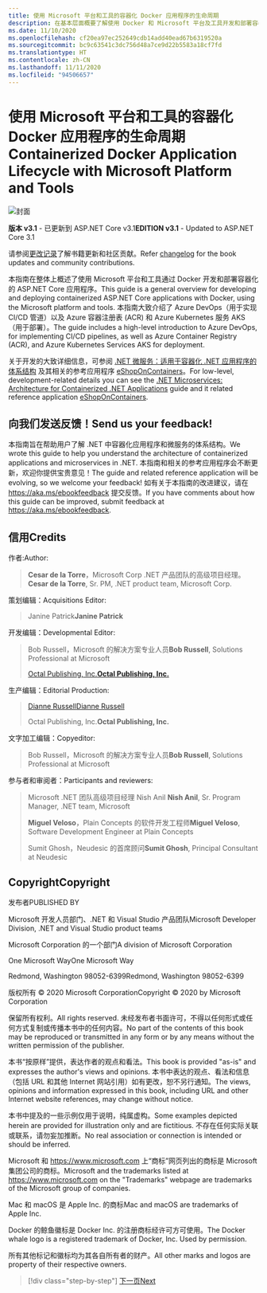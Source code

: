 ```yaml
---
title: 使用 Microsoft 平台和工具的容器化 Docker 应用程序的生命周期
description: 在基本层面概要了解使用 Docker 和 Microsoft 平台及工具开发和部署容器化应用程序的过程。
ms.date: 11/10/2020
ms.openlocfilehash: cf20ea97ec252649cdb14add40ead67b6319520a
ms.sourcegitcommit: bc9c63541c3dc756d48a7ce9d22b5583a18cf7fd
ms.translationtype: HT
ms.contentlocale: zh-CN
ms.lasthandoff: 11/11/2020
ms.locfileid: "94506657"
---
```

# <a name="containerized-docker-application-lifecycle-with-microsoft-platform-and-tools"></a><span data-ttu-id="cf4a7-103">使用 Microsoft 平台和工具的容器化 Docker 应用程序的生命周期</span><span class="sxs-lookup"><span data-stu-id="cf4a7-103">Containerized Docker Application Lifecycle with Microsoft Platform and Tools</span></span>

![封面](./media/devops-book-cover-large-we.png)

<span data-ttu-id="cf4a7-105">**版本 v3.1** - 已更新到 ASP.NET Core v3.1</span><span class="sxs-lookup"><span data-stu-id="cf4a7-105">**EDITION v3.1** - Updated to ASP.NET Core 3.1</span></span>

<span data-ttu-id="cf4a7-106">请参阅[更改记录](https://aka.ms/DockerLifecycleEbookChangelog)了解书籍更新和社区贡献。</span><span class="sxs-lookup"><span data-stu-id="cf4a7-106">Refer [changelog](https://aka.ms/DockerLifecycleEbookChangelog) for the book updates and community contributions.</span></span>

<span data-ttu-id="cf4a7-107">本指南在整体上概述了使用 Microsoft 平台和工具通过 Docker 开发和部署容器化的 ASP.NET Core 应用程序。</span><span class="sxs-lookup"><span data-stu-id="cf4a7-107">This guide is a general overview for developing and deploying containerized ASP.NET Core applications with Docker, using the Microsoft platform and tools.</span></span> <span data-ttu-id="cf4a7-108">本指南大致介绍了 Azure DevOps（用于实现 CI/CD 管道）以及 Azure 容器注册表 (ACR) 和 Azure Kubernetes 服务 AKS（用于部署）。</span><span class="sxs-lookup"><span data-stu-id="cf4a7-108">The guide includes a high-level introduction to Azure DevOps, for implementing CI/CD pipelines, as well as Azure Container Registry (ACR), and Azure Kubernetes Services AKS for deployment.</span></span>

<span data-ttu-id="cf4a7-109">关于开发的大致详细信息，可参阅 [.NET 微服务：适用于容器化 .NET 应用程序的体系结构](../microservices/index.md) 及其相关的参考应用程序 [eShopOnContainers](https://github.com/dotnet-architecture/eShopOnContainers)。</span><span class="sxs-lookup"><span data-stu-id="cf4a7-109">For low-level, development-related details you can see the [.NET Microservices: Architecture for Containerized .NET Applications](../microservices/index.md) guide and it related reference application [eShopOnContainers](https://github.com/dotnet-architecture/eShopOnContainers).</span></span>

## <a name="send-us-your-feedback"></a><span data-ttu-id="cf4a7-110">向我们发送反馈！</span><span class="sxs-lookup"><span data-stu-id="cf4a7-110">Send us your feedback!</span></span>

<span data-ttu-id="cf4a7-111">本指南旨在帮助用户了解 .NET 中容器化应用程序和微服务的体系结构。</span><span class="sxs-lookup"><span data-stu-id="cf4a7-111">We wrote this guide to help you understand the architecture of containerized applications and microservices in .NET.</span></span> <span data-ttu-id="cf4a7-112">本指南和相关的参考应用程序会不断更新，欢迎你提供宝贵意见！</span><span class="sxs-lookup"><span data-stu-id="cf4a7-112">The guide and related reference application will be evolving, so we welcome your feedback!</span></span> <span data-ttu-id="cf4a7-113">如有关于本指南的改进建议，请在 <https://aka.ms/ebookfeedback> 提交反馈。</span><span class="sxs-lookup"><span data-stu-id="cf4a7-113">If you have comments about how this guide can be improved, submit feedback at <https://aka.ms/ebookfeedback>.</span></span>

## <a name="credits"></a><span data-ttu-id="cf4a7-114">信用</span><span class="sxs-lookup"><span data-stu-id="cf4a7-114">Credits</span></span>

<span data-ttu-id="cf4a7-115">作者:</span><span class="sxs-lookup"><span data-stu-id="cf4a7-115">Author:</span></span>

> <span data-ttu-id="cf4a7-116">**Cesar de la Torre**，Microsoft Corp .NET 产品团队的高级项目经理。</span><span class="sxs-lookup"><span data-stu-id="cf4a7-116">**Cesar de la Torre**, Sr. PM, .NET product team, Microsoft Corp.</span></span>

<span data-ttu-id="cf4a7-117">策划编辑：</span><span class="sxs-lookup"><span data-stu-id="cf4a7-117">Acquisitions Editor:</span></span>

> <span data-ttu-id="cf4a7-118">Janine Patrick</span><span class="sxs-lookup"><span data-stu-id="cf4a7-118">**Janine Patrick**</span></span>

<span data-ttu-id="cf4a7-119">开发编辑：</span><span class="sxs-lookup"><span data-stu-id="cf4a7-119">Developmental Editor:</span></span>

> <span data-ttu-id="cf4a7-120">Bob Russell，Microsoft 的解决方案专业人员</span><span class="sxs-lookup"><span data-stu-id="cf4a7-120">**Bob Russell**, Solutions Professional at Microsoft</span></span>
>
> [<span data-ttu-id="cf4a7-121">Octal Publishing, Inc.</span><span class="sxs-lookup"><span data-stu-id="cf4a7-121">**Octal Publishing, Inc.**</span></span>](http://www.octalpub.com/)

<span data-ttu-id="cf4a7-122">生产编辑：</span><span class="sxs-lookup"><span data-stu-id="cf4a7-122">Editorial Production:</span></span>

> [<span data-ttu-id="cf4a7-123">Dianne Russell</span><span class="sxs-lookup"><span data-stu-id="cf4a7-123">Dianne Russell</span></span>](http://www.octalpub.com/)
>
> <span data-ttu-id="cf4a7-124">Octal Publishing, Inc.</span><span class="sxs-lookup"><span data-stu-id="cf4a7-124">**Octal Publishing, Inc.**</span></span>

<span data-ttu-id="cf4a7-125">文字加工编辑：</span><span class="sxs-lookup"><span data-stu-id="cf4a7-125">Copyeditor:</span></span>

> <span data-ttu-id="cf4a7-126">Bob Russell，Microsoft 的解决方案专业人员</span><span class="sxs-lookup"><span data-stu-id="cf4a7-126">**Bob Russell**, Solutions Professional at Microsoft</span></span>

<span data-ttu-id="cf4a7-127">参与者和审阅者：</span><span class="sxs-lookup"><span data-stu-id="cf4a7-127">Participants and reviewers:</span></span>

> <span data-ttu-id="cf4a7-128">Microsoft .NET 团队高级项目经理 Nish Anil </span><span class="sxs-lookup"><span data-stu-id="cf4a7-128">**Nish Anil**, Sr. Program Manager, .NET team, Microsoft</span></span>
>
> <span data-ttu-id="cf4a7-129">**Miguel Veloso**，Plain Concepts 的软件开发工程师</span><span class="sxs-lookup"><span data-stu-id="cf4a7-129">**Miguel Veloso**, Software Development Engineer at Plain Concepts</span></span>
>
> <span data-ttu-id="cf4a7-130">Sumit Ghosh，Neudesic 的首席顾问</span><span class="sxs-lookup"><span data-stu-id="cf4a7-130">**Sumit Ghosh**, Principal Consultant at Neudesic</span></span>

## <a name="copyright"></a><span data-ttu-id="cf4a7-131">Copyright</span><span class="sxs-lookup"><span data-stu-id="cf4a7-131">Copyright</span></span>

<span data-ttu-id="cf4a7-132">发布者</span><span class="sxs-lookup"><span data-stu-id="cf4a7-132">PUBLISHED BY</span></span>

<span data-ttu-id="cf4a7-133">Microsoft 开发人员部门、.NET 和 Visual Studio 产品团队</span><span class="sxs-lookup"><span data-stu-id="cf4a7-133">Microsoft Developer Division, .NET and Visual Studio product teams</span></span>

<span data-ttu-id="cf4a7-134">Microsoft Corporation 的一个部门</span><span class="sxs-lookup"><span data-stu-id="cf4a7-134">A division of Microsoft Corporation</span></span>

<span data-ttu-id="cf4a7-135">One Microsoft Way</span><span class="sxs-lookup"><span data-stu-id="cf4a7-135">One Microsoft Way</span></span>

<span data-ttu-id="cf4a7-136">Redmond, Washington 98052-6399</span><span class="sxs-lookup"><span data-stu-id="cf4a7-136">Redmond, Washington 98052-6399</span></span>

<span data-ttu-id="cf4a7-137">版权所有 &copy; 2020 Microsoft Corporation</span><span class="sxs-lookup"><span data-stu-id="cf4a7-137">Copyright &copy; 2020 by Microsoft Corporation</span></span>

<span data-ttu-id="cf4a7-138">保留所有权利。</span><span class="sxs-lookup"><span data-stu-id="cf4a7-138">All rights reserved.</span></span> <span data-ttu-id="cf4a7-139">未经发布者书面许可，不得以任何形式或任何方式复制或传播本书中的任何内容。</span><span class="sxs-lookup"><span data-stu-id="cf4a7-139">No part of the contents of this book may be reproduced or transmitted in any form or by any means without the written permission of the publisher.</span></span>

<span data-ttu-id="cf4a7-140">本书“按原样”提供，表达作者的观点和看法。</span><span class="sxs-lookup"><span data-stu-id="cf4a7-140">This book is provided "as-is" and expresses the author's views and opinions.</span></span> <span data-ttu-id="cf4a7-141">本书中表达的观点、看法和信息（包括 URL 和其他 Internet 网站引用）如有更改，恕不另行通知。</span><span class="sxs-lookup"><span data-stu-id="cf4a7-141">The views, opinions and information expressed in this book, including URL and other Internet website references, may change without notice.</span></span>

<span data-ttu-id="cf4a7-142">本书中提及的一些示例仅用于说明，纯属虚构。</span><span class="sxs-lookup"><span data-stu-id="cf4a7-142">Some examples depicted herein are provided for illustration only and are fictitious.</span></span> <span data-ttu-id="cf4a7-143">不存在任何实际关联或联系，请勿妄加推断。</span><span class="sxs-lookup"><span data-stu-id="cf4a7-143">No real association or connection is intended or should be inferred.</span></span>

<span data-ttu-id="cf4a7-144">Microsoft 和 <https://www.microsoft.com> 上“商标”网页列出的商标是 Microsoft 集团公司的商标。</span><span class="sxs-lookup"><span data-stu-id="cf4a7-144">Microsoft and the trademarks listed at <https://www.microsoft.com> on the "Trademarks" webpage are trademarks of the Microsoft group of companies.</span></span>

<span data-ttu-id="cf4a7-145">Mac 和 macOS 是 Apple Inc. 的商标</span><span class="sxs-lookup"><span data-stu-id="cf4a7-145">Mac and macOS are trademarks of Apple Inc.</span></span>

<span data-ttu-id="cf4a7-146">Docker 的鲸鱼徽标是 Docker Inc. 的注册商标经许可方可使用。</span><span class="sxs-lookup"><span data-stu-id="cf4a7-146">The Docker whale logo is a registered trademark of Docker, Inc. Used by permission.</span></span>

<span data-ttu-id="cf4a7-147">所有其他标记和徽标均为其各自所有者的财产。</span><span class="sxs-lookup"><span data-stu-id="cf4a7-147">All other marks and logos are property of their respective owners.</span></span>

>[!div class="step-by-step"]
>[<span data-ttu-id="cf4a7-148">下一页</span><span class="sxs-lookup"><span data-stu-id="cf4a7-148">Next</span></span>](introduction-to-containers-and-docker.md)
